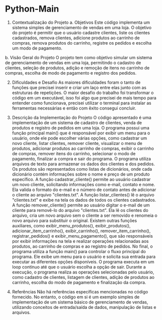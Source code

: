 # Python-Main
1.	Contextualização do Projeto
a.	Objetivos
Este código implementa um sistema simples de gerenciamento de vendas em uma loja. O objetivo do projeto é permitir que o usuário cadastre clientes,
liste os clientes cadastrados, remova clientes, adicione produtos ao carrinho de compras, remova produtos do carrinho, registre os pedidos e escolha 
um modo de pagamento.

b.	Visão Geral do Projeto
O projeto tem como objetivo simular um sistema de gerenciamento de     vendas em uma loja, permitindo o cadastro de clientes, seleção de produtos, 
adição e remoção de itens no carrinho de compras, escolha de modo de pagamento e registro dos pedidos.

2.	Dificuldades e Desafio
As maiores dificuldades foram o tanto de funções que precisei inserir e criar um laço entre elas junto com as estruturas de repetições.
O maior desafio do trabalho foi transformar o código em um executável, isso foi algo que precisei de mais tempo para entender como funcionava, 
precisei utilizar o terminal para instalar as ferramentas necessárias e então com êxito consegui concluir.


3.	Descrição da Implementação do Projeto
O código apresentado é uma implementação de um sistema de cadastro de clientes, venda de produtos e registro de pedidos em uma loja. O programa possui uma função principal main() que é responsável por exibir um menu para o usuário, onde ele pode escolher várias opções, como cadastrar um novo cliente, listar clientes, remover cliente, visualizar o menu de produtos, adicionar produtos ao carrinho de compras, exibir o carrinho de compras, remover itens do carrinho, selecionar o modo de pagamento, finalizar a compra e sair do programa. 
O programa utiliza arquivos de texto para armazenar os dados dos clientes e dos pedidos. Os produtos são representados como listas de dicionários, onde cada dicionário contém informações sobre o nome e preço de um produto específico.
A função cadastrar_cliente() permite ao usuário cadastrar um novo cliente, solicitando informações como e-mail, contato e nome. Ela valida o formato do e-mail e o número de contato antes de adicionar o cliente ao arquivo "clientes.txt".
A função listar_clientes() lê o arquivo "clientes.txt" e exibe na tela os dados de todos os clientes cadastrados.
A função remover_cliente() permite ao usuário digitar o e-mail de um cliente para removê-lo do arquivo "clientes.txt". Ela lê os clientes do arquivo, cria um novo arquivo sem o cliente a ser removido e renomeia o novo arquivo para substituir o original.
Existem outras funções auxiliares, como exibir_menu_produtos(),
exibir_produtos(), adicionar_item_carrinho(), exibir_carrinho(), remover_item_carrinho(), registrar_pedidos() e exibir_menu_pagamento(), que são responsáveis por exibir informações na tela e realizar operações relacionadas aos produtos, ao carrinho de compras e ao registro de pedidos.
No final, o programa utiliza a função main() para controlar o fluxo principal do programa. Ele exibe um menu para o usuário e solicita sua entrada para executar as diferentes opções disponíveis. O programa executa em um loop contínuo até que o usuário escolha a opção de sair. Durante a execução, o programa realiza as operações selecionadas pelo usuário, como cadastro de clientes, listagem de clientes, adição de produtos ao carrinho, escolha do modo de pagamento e finalização da compra.


4.	Referências
Não há referências específicas mencionadas no código fornecido. No entanto, o código em si é um exemplo simples de implementação de um sistema básico de gerenciamento de vendas, utilizando conceitos de entrada/saída de dados, manipulação de listas e arquivos.
